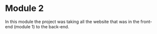 # Module 2
In this module the project was taking all the website that was in the front-end (module 1) to the back-end.
